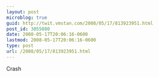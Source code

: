 ```yaml
---
layout: post
microblog: true
guid: http://twit.vmstan.com/2008/05/17/813923951.html
post_id: 3055080
date: 2008-05-17T20:06:16-0600
lastmod: 2008-05-17T20:06:16-0600
type: post
url: /2008/05/17/813923951.html
---
```

Crash
